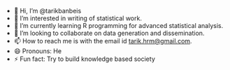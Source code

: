 - 👋 Hi, I’m @tarikbanbeis
- 👀 I’m interested in writing of statistical work.
- 🌱 I’m currently learning R programming for advanced statistical analysis.
- 💞️ I’m looking to collaborate on data generation and dissemination.
- 📫 How to reach me is with the email id tarik.hrm@gmail.com.
- 😄 Pronouns: He
- ⚡ Fun fact: Try to build knowledge based society

<!---
tarikbanbeis/tarikbanbeis is a ✨ special ✨ repository because its `README.md` (this file) appears on your GitHub profile.
You can click the Preview link to take a look at your changes.
--->
